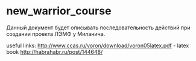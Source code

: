 ﻿new_warrior_course
==================

Данный документ будет описывать последовательность действий при создании проекта ЛЭМФ у Миланича.

useful links:
http://www.ccas.ru/voron/download/voron05latex.pdf - latex book
http://habrahabr.ru/post/144648/
